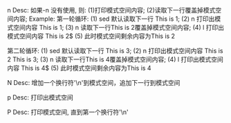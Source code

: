 

n Desc: 如果-n 没有使用, 则: (1)打印模式空间内容; (2)读取下一行覆盖掉模式空间内容; Example: 第一轮循环: (1) sed 默认读取下一行 This is 1; (2) n 打印出模式空间内容 This is 1; (3) n 读取下一行This is 2覆盖掉模式空间内容; (4) l 打印出模式空间内容 This is 2$ (5) 此时模式空间剩余内容为This is 2

第二轮循环: (1) sed 默认读取下一行 This is 3; (2) n 打印出模式空间内容 This is 2 This is 3; (3) n 读取下一行This is 4覆盖掉模式空间内容; (4) l 打印出模式空间内容 This is 4$ (5) 此时模式空间剩余内容为This is 4

N Desc: 增加一个换行符'\n'到模式空间，追加下一行到模式空间

p Desc: 打印出模式空间

P Desc: 打印模式空间, 直到第一个换行符'\n'
